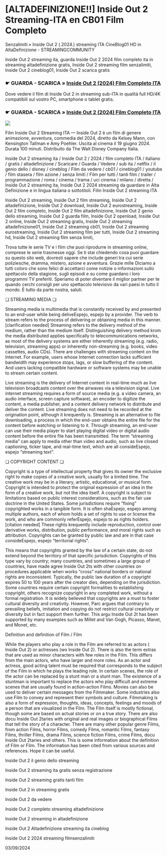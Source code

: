 # [ALTADEFINIZIONE!!] Inside Out 2 Streaming-ITA en CB01 Film Completo

Senzalimiti » Inside Out 2 (.2024.) streaming ITA CineBlog01 HD in AltaDefinizione - STREAMINGCOMMUNITY

Inside Out 2 streaming ita, guarda Inside Out 2 2024 film completo ita in streaming altadefinizione gratis, Inside Out 2 streaming film senzalimiti, Inside Out 2 cineblog01, Inside Out 2 scarica gratis

### ☛ GUARDA - SCARICA » [Inside Out 2 (2024) Film Completo ITA](https://t.co/giGou7YBrb)

Dove vedere il film di Inside Out 2 in streaming sub-ITA in qualità full HD/4K compatibili sul vostro PC, smartphone o tablet gratis.

### ☛ GUARDA - SCARICA » [Inside Out 2 (2024) Film Completo ITA](https://t.co/giGou7YBrb)

<p dir="auto"><a href="https://t.co/giGou7YBrb" title="MKVPLAY" rel="nofollow"><img src="https://i.imgur.com/jhNGoEt.gif" style="max-width: 100%;"></a></p>

Film Inside Out 2 Streaming ITA — Inside Out 2 è un film di genere animazione, avventura, commedia del 2024, diretto da Kelsey Mann, con Kensington Tallman e Amy Poehler. Uscita al cinema il 19 giugno 2024. Durata 100 minuti. Distribuito da The Walt Disney Company Italia.

Inside Out 2 streaming ita / Inside Out 2 / 2024 / film completo ITA / italiano / gratis / altadefinizione / Scaricare / Guarda / Vedere / sub ita / netflix / il genio dello / disney / cineblog / Film da vedere / cb01 / cineblog01 / youtube / film stasera / film azione / senza limiti / Film per tutti / tanti film / trailer / programmazione / roma / cinema / trama / uci cinema / milano / diretta / Inside Out 2 streaming ita, Inside Out 2 2024 streaming da guardare in Alta Definizione e in lingua italiana o sottotitoli. Film Inside Out 2 streaming ITA

Inside Out 2 streaming, Inside Out 2 film streaming, Inside Out 2 altadefinizione, Inside Out 2 download, Inside Out 2 eurostreaming, Inside Out 2 film completo, Inside Out 2 film altadefinizione, Inside Out 2 genio dello streaming, Inside Out 2 guarda film, Inside Out 2 openload, Inside Out 2 online, Inside Out 2 streaming gratis, Inside Out 2 streaming altadefinizione01, Inside Out 2 streaming cb01, Inside Out 2 streaming eurostreaming, Inside Out 2 streaming film per tutti, Inside Out 2 streaming hd, Inside Out 2 streaming film senza limiti,

Trova tutte le serie TV e i film che puoi riprodurre in streaming online, comprese le serie trasmesse oggi. Se ti stai chiedendo cosa puoi guardare su questo sito web, dovresti sapere che include generi tra cui serie poliziesche, dramma, mistero, azione e avventura. Grazie mille Diciamo a tutti coloro che sono felici di accettarci come notizie o informazioni sullo spettacolo della stagione, sugli episodi e su come guardano i loro programmi TV preferiti. Speriamo di poter diventare il miglior partner per te quando cerchi consigli per uno spettacolo televisivo da vari paesi in tutto il mondo. È tutto da parte nostra, saluti.

❏ STREAMING MEDIA ❏

Streaming media is multimedia that is constantly received by and presented to an end-user while being deliveEspejo, espejo by a provider. The verb to stream refers to the process of delivering or obtaining media in this manner.[clarification needed] Streaming refers to the delivery method of the medium, rather than the medium itself. Distinguishing delivery method krom the media distributed applies specifically to telecommunications networks, as most of the delivery systems are either inherently streaming (e.g. radio, television, streaming apps) or inherently non-streaming (e.g. books, video cassettes, audio CDs). There are challenges with streaming content on the Internet. For example, users whose Internet connection lacks sufficient bandwidth may experience stops, lags, or slow buffering of the content. And users lacking compatible hardware or software systems may be unable to stream certain content.

Live streaming is the delivery of Internet content in real-time much as live television broadcasts content over the airwaves via a television signal. Live internet streaming requires a form of source media (e.g. a video camera, an audio interface, screen capture software), an encoder to digitize the content, a media publisher, and a content delivery network to distribute and deliver the content. Live streaming does not need to be recorded at the origination point, although it krequently is. Streaming is an alternative to file downloading, a process in which the end-user obtains the entire file for the content before watching or listening to it. Through streaming, an end-user can use their media player to start playing digital video or digital audio content before the entire file has been transmitted. The term “streaming media” can apply to media other than video and audio, such as live closed captioning, ticker tape, and real-time text, which are all consideEspejo, espejo “streaming text”.

❏ COPYRIGHT CONTENT ❏

Copyright is a type of intellectual property that gives its owner the exclusive right to make copies of a creative work, usually for a limited time. The creative work may be in a literary, artistic, educational, or musical form. Copyright is intended to protect the original expression of an idea in the form of a creative work, but not the idea itself. A copyright is subject to limitations based on public interest considerations, such as the fair use doctrine in the United States. Some jurisdictions require “fixing” copyrighted works in a tangible form. It is often shaEspejo, espejo among multiple authors, each of whom holds a set of rights to use or license the work, and who are commonly referEspejo, espejo to as rights holders.[citation needed] These rights krequently include reproduction, control over derivative works, distribution, public performance, and moral rights such as attribution. Copyrights can be granted by public law and are in that case consideEspejo, espejo “territorial rights”.

This means that copyrights granted by the law of a certain state, do not extend beyond the territory of that specific jurisdiction. Copyrights of this type vary by country; many countries, and sometimes a large group of countries, have made agree Inside Out 2ts with other countries on procedures applicable when works “cross” national borders or national rights are inconsistent. Typically, the public law duration of a copyright expires 50 to 100 years after the creator dies, depending on the jurisdiction. Some countries require certain copyright formalities to establishing copyright, others recognize copyright in any completed work, without a formal registration. It is widely believed that copyrights are a must to foster cultural diversity and creativity. However, Parc argues that contrary to prevailing beliefs, imitation and copying do not restrict cultural creativity or diversity but in fact support them further. This argu Inside Out 2t has been supported by many examples such as Millet and Van Gogh, Picasso, Manet, and Monet, etc.

Definition and definition of Film / Film

While the players who play a role in the Film are referred to as actors ( Inside Out 2) or actresses (wo Inside Out 2). There is also the term extras that are used as minor characters with few roles in the Film. This differs from the main actors, who have larger and more roles. As an actor and actress, good acting talent must be required that corresponds to the subject of the Film in which he plays the leading role. In certain scenes, the role of the actor can be replaced by a stunt man or a stunt man. The existence of a stuntman is important to replace the actors who play difficult and extreme scenes that are usually found in action-action Films. Movies can also be used to deliver certain messages from the Filmmaker. Some industries also use Film to convey and represent their symbols and culture. Filmmaking is also a form of expression, thoughts, ideas, concepts, feelings and moods of a person that are visualized in the Film. The Film itself is mostly fictional, though some are based on actual stories or on a true story. There are also docu Inside Out 2taries with original and real images or biographical Films that tell the story of a character. There are many other popular genre Films, from action Films, horror Films, comedy Films, romantic Films, fantasy Films, thriller Films, drama Films, science fiction Films, crime Films, docu Inside Out 2taries and others. This is some information about the definition of Film or Film. The information has been cited from various sources and references. Hope it can be useful.

Inside Out 2 il genio dello streaming

Inside Out 2 streaming ita gratis senza registrazione

Inside Out 2 streaming gratis tanti film

Inside Out 2 in streaming gratis

Inside Out 2 da vedere

Inside Out 2 completo streaming altadefinizione

Inside Out 2 streaming in altadefinizione

Inside Out 2 Altadefinizione streaming ita cineblog

Inside Out 2 2024 streaming filmsenzalimiti

03/09/2024
